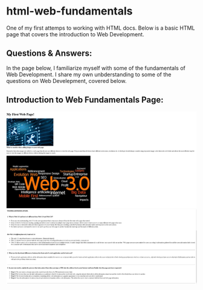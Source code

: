 # html-web-fundamentals

One of my first attemps to working with HTML docs.
Below is a basic HTML page that covers the introduction to Web Development.

## Questions & Answers:

In the page below, I familiarize myself with some of the fundamentals of Web Development.
I share my own unbderstanding to some of the questions on Web Develepment, covered below.

## Introduction to Web Fundamentals Page:

<img src="/webDev1.JPG" alt="web fundamentals page 1">
<img src="/webDev2.JPG" alt="web fundamentals page 2">
